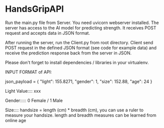 # HandsGripAPI
Run the main.py file from Server. You need uvicorn webserver installed.
The server has access to the AI model for predicting strength.
It receives POST request and accepts data in JSON format.

After running the server, run the Client.py from root directory.
Client send POST request in the defined JSON format (see code for example data) and receive the prediction response back from the server in JSON.

Please don't forget to install dependencies / libraries in your virtualenv.


INPUT FORMAT of API:  

json_payload = {
    "light": 155.8271,
    "gender": 1,
    "size": 152.88,
    "age": 24
}

Light Value:::: xxx

Gender:::::  0 Female / 1 Male

Size::::  handsize = length (cm) * breadth (cm), you can use a ruler to measure your handsize. length and breadth measures can be learned from online
age
